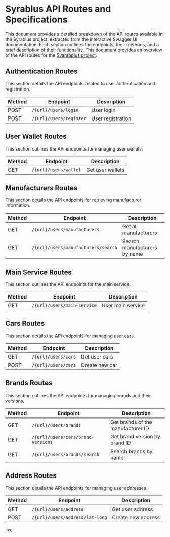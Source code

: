 # Syrablus API Routes and Specifications

This document provides a detailed breakdown of the API routes available in the Syrablus project, extracted from the interactive Swagger UI documentation. Each section outlines the endpoints, their methods, and a brief description of their functionality.
This document provides an overview of the API routes for the [Syarabplus project](https://abdelrhman-arfat.github.io/syarahplus/).




## Authentication Routes

This section details the API endpoints related to user authentication and registration.

| Method | Endpoint                  | Description         |
|--------|---------------------------|---------------------|
| POST   | `/{url}/users/login`      | User login          |
| POST   | `/{url}/users/register`   | User registration   |




## User Wallet Routes

This section outlines the API endpoints for managing user wallets.

| Method | Endpoint                  | Description         |
|--------|---------------------------|---------------------|
| GET    | `/{url}/users/wallet`     | Get user wallets    |




## Manufacturers Routes

This section details the API endpoints for retrieving manufacturer information.

| Method | Endpoint                          | Description               |
|--------|-----------------------------------|---------------------------|
| GET    | `/{url}/users/manufacturers`      | Get all manufacturers     |
| GET    | `/{url}/users/manufacturers/search` | Search manufacturers by name |




## Main Service Routes

This section outlines the API endpoints for the main service.

| Method | Endpoint                      | Description         |
|--------|-------------------------------|---------------------|
| GET    | `/{url}/users/main-service`   | User main service   |




## Cars Routes

This section details the API endpoints for managing user cars.

| Method | Endpoint                  | Description         |
|--------|---------------------------|---------------------|
| GET    | `/{url}/users/cars`       | Get user cars       |
| POST   | `/{url}/users/cars`       | Create new car      |




## Brands Routes

This section outlines the API endpoints for managing brands and their versions.

| Method | Endpoint                          | Description                     |
|--------|-----------------------------------|---------------------------------|
| GET    | `/{url}/users/brands`             | Get brands of the manufacturer ID |
| GET    | `/{url}/users/cars/brand-versions`| Get brand version by brand ID   |
| GET    | `/{url}/users/brands/search`      | Search brands by name           |




## Address Routes

This section details the API endpoints for managing user addresses.

| Method | Endpoint                      | Description         |
|--------|-------------------------------|---------------------|
| GET    | `/{url}/users/address`        | Get user address    |
| POST   | `/{url}/users/address/lat-long` | Create new address  |





live
